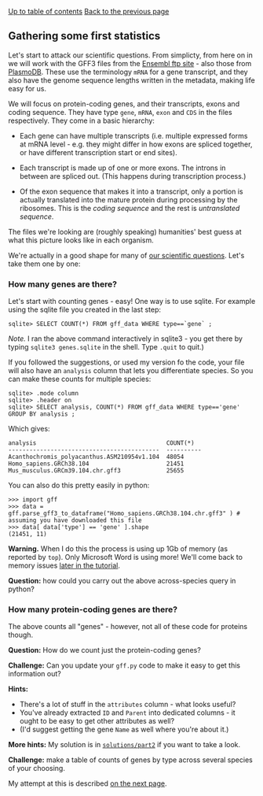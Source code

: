[Up to table of contents](README.md)
[Back to the previous page](Converting_gff_to_sqlite.md)

## Gathering some first statistics

Let's start to attack our scientific questions. From simplicty, from here on in we will work with the GFF3 files
from the [Ensembl ftp site](http://ftp.ensembl.org/pub/current_gff3/) - also those from
[PlasmoDB](https://plasmodb.org/plasmo/app/downloads/Current_Release/). These use the terminology `mRNA` for a gene
transcript, and they also have the genome sequence lengths written in the metadata, making life easy for us.

We will focus on protein-coding genes, and their transcripts, exons and coding sequence. They have type `gene`, `mRNA`, `exon`
and `CDS` in the files respectively. They come in a basic hierarchy:

- Each gene can have multiple transcripts (i.e. multiple expressed forms at mRNA level - e.g. they might differ in how
  exons are spliced together, or have different transcription start or end sites).
  
- Each transcript is made up of one or more exons. The introns in between are spliced out. (This happens during
  transcription process.)

- Of the exon sequence that makes it into a transcript, only a portion is actually translated into the mature protein
  during processing by the ribosomes.  This is the *coding sequence* and the rest is *untranslated sequence*.

The files we're looking are (roughly speaking) humanities' best guess at what this picture looks like in each organism.


We're actually in a good shape for many of [our scientific questions](Introduction.md).  Let's take them one by one:

### How many genes are there?

Let's start with counting genes - easy!  One way is to use sqlite.  For example using the sqlite file you created in the last step:

```
sqlite> SELECT COUNT(*) FROM gff_data WHERE type==`gene` ;
```

*Note.* I ran the above command interactively in sqlite3 - you get there by typing `sqlite3 genes.sqlite` in the shell.
Type `.quit` to quit.)

If you followed the suggestions, or used my version fo the code, your file will also have an `analysis` column that
lets you differentiate species.  So you can make these counts for multiple species:

```
sqlite> .mode column
sqlite> .header on
sqlite> SELECT analysis, COUNT(*) FROM gff_data WHERE type=='gene' GROUP BY analysis ;
```

Which gives:

    analysis                                     COUNT(*)  
    -------------------------------------------  ----------
    Acanthochromis_polyacanthus.ASM210954v1.104  48054     
    Homo_sapiens.GRCh38.104                      21451     
    Mus_musculus.GRCm39.104.chr.gff3             25655     


You can also do this pretty easily in python:
```
>>> import gff
>>> data = gff.parse_gff3_to_dataframe("Homo_sapiens.GRCh38.104.chr.gff3" ) # assuming you have downloaded this file
>>> data[ data['type'] == 'gene' ].shape
(21451, 11)
```

**Warning.** When I do this the process is using up 1Gb of memory (as reported by `top`). Only
Microsoft Word is using more! We'll come back to memory issues [later in the
tutorial](Memory_issues_and_how_to_solve_them.md).

**Question:** how could you carry out the above across-species query in python?

### How many protein-coding genes are there?

The above counts all "genes" - however, not all of these code for proteins though.  

**Question:** How do we count just the protein-coding genes?

**Challenge:** Can you update your `gff.py` code to make it easy to get this information out?

**Hints:** 

- There's a lot of stuff in the `attributes` column - what looks useful?
- You've already extracted `ID` and `Parent` into dedicated columns - it ought to be easy to get other attributes as well?
- (I'd suggest getting the gene `Name` as well where you're about it.)

**More hints:** My solution is in [`solutions/part2`](solutions/part2/) if you want to take a look.

**Challenge:** make a table of counts of genes by type across several species of your choosing.

My attempt at this is described [on the next page](Counting_genes_2.md).
